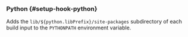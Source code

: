 
### Python {#setup-hook-python}

Adds the `lib/${python.libPrefix}/site-packages` subdirectory of each build input to the `PYTHONPATH` environment variable.
